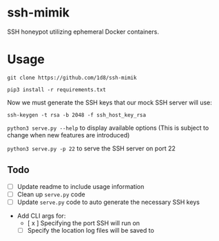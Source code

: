 # ssh-mimik

SSH honeypot utilizing ephemeral Docker containers.

# Usage

`git clone https://github.com/1d8/ssh-mimik`

`pip3 install -r requirements.txt`

Now we must generate the SSH keys that our mock SSH server will use:

`ssh-keygen -t rsa -b 2048 -f ssh_host_key_rsa`

`python3 serve.py --help` to display available options (This is subject to change when new features are introduced)

`python3 serve.py -p 22` to serve the SSH server on port 22

## Todo

- [ ] Update readme to include usage information
- [ ] Clean up `serve.py` code
- [ ] Update `serve.py` code to auto generate the necessary SSH keys
- Add CLI args for: 
	- [ x ] Specifying the port SSH will run on
	- [ ] Specify the location log files will be saved to
